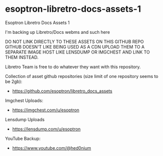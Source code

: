 # esoptron-libretro-docs-assets-1

Esoptron Libretro Docs Assets 1

I'm backing up Libretro/Docs webms and such here

DO NOT LINK DIRECTLY TO THESE ASSETS ON THIS GITHUB REPO
GITHUB DOESN'T LIKE BEING USED AS A CDN
UPLOAD THEM TO A SEPARATE IMAGE HOST LIKE LENSDUMP OR IMGCHEST AND LINK TO THEM INSTEAD.

Libretro Team is free to do whatever they want with this repository.

Collection of asset github repositories (size limit of one repository seems to be 2gb): 

* https://github.com/esoptron/libretro_docs_assets

Imgchest Uploads:

* https://imgchest.com/u/esoptron

Lensdump Uploads

* https://lensdump.com/u/esoptron

YouTube Backup:

* https://www.youtube.com/@hed0nium


